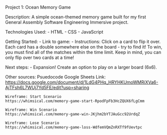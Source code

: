 Project 1: Ocean Memory Game

Description:
    A simple ocean-themed memory game built for my first General Assembly Software Engineering Immersive project.

Technologies Used: 
    - HTML
    - CSS
    - JavaScript

Getting Started: 
    - Link to game: 
    - Instructions: Click on a card to flip it over. Each card has a double somewhere else on the board - try to find it! To win, you must find all of the matches within the time limit. Keep in mind, you can only flip over two cards at a time!

Next steps: 
    - Expansion! Create an option to play on a larger board (6x6). 

Other sources: 
    Psuedocode Google Sheets Link:
    https://docs.google.com/document/d/1LdG4PHq_HRYHKUmoWMRiXVa6-AjTFsh6L7WUj7Yd5FE/edit?usp=sharing

    Wireframe: Start Scenario
    https://whimsical.com/memory-game-start-RpodFpFb3HcZQUX6fLgCmm

    Wireframe: Win Scenario
    https://whimsical.com/memory-game-win-JKjhm2bYTJAuGcc92UrdqZ

    Wireframe: Lose Scenario
    https://whimsical.com/memory-game-loss-WdfemVQmZnRXTf9fUevtpc